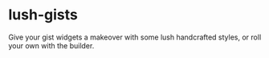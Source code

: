 lush-gists
==========

Give your gist widgets a makeover with some lush handcrafted styles, or roll your own with the builder.

